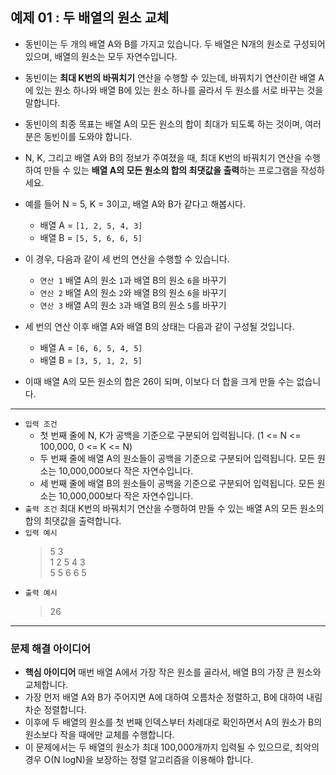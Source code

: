 ## 예제 01 : 두 배열의 원소 교체
- 동빈이는 두 개의 배열 A와 B를 가지고 있습니다. 두 배열은 N개의 원소로 구성되어 있으며, 배열의 원소는 모두 자연수입니다.
- 동빈이는 **최대 K번의 바꿔치기** 연산을 수행할 수 있는데, 바꿔치기 연산이란 배열 A에 있는 원소 하나와 배열 B에 있는 원소 하나를 골라서 두 원소를 서로 바꾸는 것을 말합니다.
- 동빈이의 최종 목표는 배열 A의 모든 원소의 합이 최대가 되도록 하는 것이며, 여러분은 동빈이를 도와야 합니다.
- N, K, 그리고 배열 A와 B의 정보가 주여졌을 때, 최대 K번의 바꿔치기 연산을 수행하여 만들 수 있는 **배열 A의 모든 원소의 합의 최댓값을 출력**하는 프로그램을 작성하세요.

- 예를 들어 N = 5, K = 3이고, 배열 A와 B가 같다고 해봅시다.
  - 배열 A = `[1, 2, 5, 4, 3]`
  - 배열 B = `[5, 5, 6, 6, 5]`
- 이 경우, 다음과 같이 세 번의 연산을 수행할 수 있습니다.
  - `연산 1` 배열 A의 원소 `1`과 배열 B의 원소 `6`을 바꾸기
  - `연산 2` 배열 A의 원소 `2`와 배열 B의 원소 `6`을 바꾸기
  - `연산 3` 배열 A의 원소 `3`과 배열 B의 원소 `5`를 바꾸기
- 세 번의 연산 이후 배열 A와 배열 B의 상태는 다음과 같이 구성될 것입니다.
  - 배열 A = `[6, 6, 5, 4, 5]`
  - 배열 B = `[3, 5, 1, 2, 5]`
- 이때 배열 A의 모든 원소의 합은 26이 되며, 이보다 더 합을 크게 만들 수는 없습니다.
---
- `입력 조건`
  - 첫 번째 줄에 N, K가 공백을 기준으로 구분되어 입력됩니다. (1 <= N <= 100,000, 0 <= K <= N)
  - 두 번째 줄에 배열 A의 원소들이 공백을 기준으로 구분되어 입력됩니다. 모든 원소는 10,000,000보다 작은 자연수입니다.
  - 세 번째 줄에 배열 B의 원소들이 공백을 기준으로 구분되어 입력됩니다. 모든 원소는 10,000,000보다 작은 자연수입니다.
- `출력 조건` 최대 K번의 바꿔치기 연산을 수행하여 만들 수 있는 배열 A의 모든 원소의 합의 최댓값을 출력합니다.
- `입력 예시`
  > 5 3<br/>
  > 1 2 5 4 3<br/>
  > 5 5 6 6 5
- `출력 예시`
  > 26
---
### 문제 해결 아이디어
- **핵심 아이디어** 매번 배열 A에서 가장 작은 원소를 골라서, 배열 B의 가장 큰 원소와 교체합니다.
- 가장 먼저 배열 A와 B가 주어지면 A에 대하여 오름차순 정렬하고, B에 대하여 내림차순 정렬합니다.
- 이후에 두 배열의 원소를 첫 번째 인덱스부터 차례대로 확인하면서 A의 원소가 B의 원소보다 작을 때에만 교체를 수행합니다.
- 이 문제에서는 두 배열의 원소가 최대 100,000개까지 입력될 수 있으므로, 최악의 경우 O(N logN)을 보장하는 정렬 알고리즘을 이용해야 합니다.